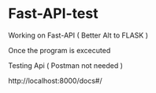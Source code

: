 # Fast-API-test
Working on Fast-API ( Better Alt to FLASK )

Once the program is excecuted 


Testing Api ( Postman not needed )


http://localhost:8000/docs#/
